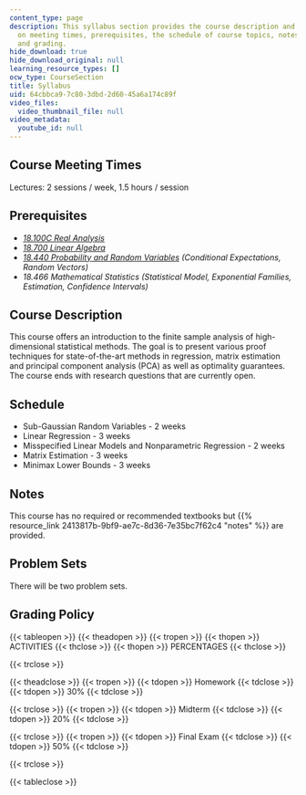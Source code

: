 ```yaml
---
content_type: page
description: This syllabus section provides the course description and information
  on meeting times, prerequisites, the schedule of course topics, notes, problem sets,
  and grading.
hide_download: true
hide_download_original: null
learning_resource_types: []
ocw_type: CourseSection
title: Syllabus
uid: 64cbbca9-7c80-3dbd-2d60-45a6a174c89f
video_files:
  video_thumbnail_file: null
video_metadata:
  youtube_id: null
---
```


Course Meeting Times
--------------------

Lectures: 2 sessions / week, 1.5 hours / session

Prerequisites
-------------

*   [_18.100C Real Analysis_](/courses/18-100c-real-analysis-fall-2012)
*   [_18.700 Linear Algebra_](/courses/18-700-linear-algebra-fall-2013)
*   [_18.440 Probability and Random Variables_](/courses/18-440-probability-and-random-variables-spring-2014) _(Conditional Expectations, Random Vectors)_
*   _18.466 Mathematical Statistics_ _(Statistical Model, Exponential Families, Estimation, Confidence Intervals)_

Course Description
------------------

This course offers an introduction to the finite sample analysis of high-dimensional statistical methods. The goal is to present various proof techniques for state-of-the-art methods in regression, matrix estimation and principal component analysis (PCA) as well as optimality guarantees. The course ends with research questions that are currently open.

Schedule
--------

*   Sub-Gaussian Random Variables - 2 weeks
*   Linear Regression - 3 weeks
*   Misspecified Linear Models and Nonparametric Regression - 2 weeks
*   Matrix Estimation - 3 weeks
*   Minimax Lower Bounds - 3 weeks

Notes
-----

This course has no required or recommended textbooks but {{% resource_link 2413817b-9bf9-ae7c-8d36-7e35bc7f62c4 "notes" %}} are provided.

Problem Sets
------------

There will be two problem sets.

Grading Policy
--------------

{{< tableopen >}}
{{< theadopen >}}
{{< tropen >}}
{{< thopen >}}
ACTIVITIES
{{< thclose >}}
{{< thopen >}}
PERCENTAGES
{{< thclose >}}

{{< trclose >}}

{{< theadclose >}}
{{< tropen >}}
{{< tdopen >}}
Homework
{{< tdclose >}}
{{< tdopen >}}
30%
{{< tdclose >}}

{{< trclose >}}
{{< tropen >}}
{{< tdopen >}}
Midterm
{{< tdclose >}}
{{< tdopen >}}
20%
{{< tdclose >}}

{{< trclose >}}
{{< tropen >}}
{{< tdopen >}}
Final Exam
{{< tdclose >}}
{{< tdopen >}}
50%
{{< tdclose >}}

{{< trclose >}}

{{< tableclose >}}